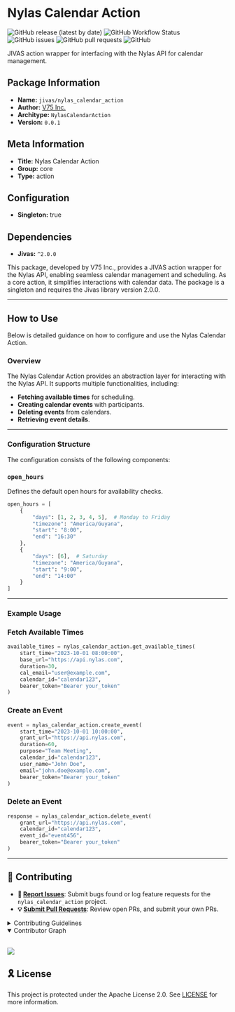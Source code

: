 # Nylas Calendar Action

![GitHub release (latest by date)](https://img.shields.io/github/v/release/TrueSelph/nylas_calendar_action)
![GitHub Workflow Status](https://img.shields.io/github/actions/workflow/status/TrueSelph/nylas_calendar_action/test-action.yaml)
![GitHub issues](https://img.shields.io/github/issues/TrueSelph/nylas_calendar_action)
![GitHub pull requests](https://img.shields.io/github/issues-pr/nylas_calendar_action)
![GitHub](https://img.shields.io/github/license/TrueSelph/nylas_calendar_action)

JIVAS action wrapper for interfacing with the Nylas API for calendar management.

## Package Information

- **Name:** `jivas/nylas_calendar_action`
- **Author:** [V75 Inc.](https://v75inc.com/)
- **Architype:** `NylasCalendarAction`
- **Version:** `0.0.1`

## Meta Information

- **Title:** Nylas Calendar Action
- **Group:** core
- **Type:** action

## Configuration

- **Singleton:** true

## Dependencies

- **Jivas:** `^2.0.0`

This package, developed by V75 Inc., provides a JIVAS action wrapper for the Nylas API, enabling seamless calendar management and scheduling. As a core action, it simplifies interactions with calendar data. The package is a singleton and requires the Jivas library version 2.0.0.

---

## How to Use

Below is detailed guidance on how to configure and use the Nylas Calendar Action.

### Overview

The Nylas Calendar Action provides an abstraction layer for interacting with the Nylas API. It supports multiple functionalities, including:

- **Fetching available times** for scheduling.
- **Creating calendar events** with participants.
- **Deleting events** from calendars.
- **Retrieving event details**.

---

### Configuration Structure

The configuration consists of the following components:

### `open_hours`

Defines the default open hours for availability checks.

```python
open_hours = [
    {
        "days": [1, 2, 3, 4, 5],  # Monday to Friday
        "timezone": "America/Guyana",
        "start": "8:00",
        "end": "16:30"
    },
    {
        "days": [6],  # Saturday
        "timezone": "America/Guyana",
        "start": "9:00",
        "end": "14:00"
    }
]
```

---

### Example Usage

### Fetch Available Times

```python
available_times = nylas_calendar_action.get_available_times(
    start_time="2023-10-01 08:00:00",
    base_url="https://api.nylas.com",
    duration=30,
    cal_email="user@example.com",
    calendar_id="calendar123",
    bearer_token="Bearer your_token"
)
```

### Create an Event

```python
event = nylas_calendar_action.create_event(
    start_time="2023-10-01 10:00:00",
    grant_url="https://api.nylas.com",
    duration=60,
    purpose="Team Meeting",
    calendar_id="calendar123",
    user_name="John Doe",
    email="john.doe@example.com",
    bearer_token="Bearer your_token"
)
```

### Delete an Event

```python
response = nylas_calendar_action.delete_event(
    grant_url="https://api.nylas.com",
    calendar_id="calendar123",
    event_id="event456",
    bearer_token="Bearer your_token"
)
```

---

## 🔰 Contributing

- **🐛 [Report Issues](https://github.com/TrueSelph/nylas_calendar_action/issues)**: Submit bugs found or log feature requests for the `nylas_calendar_action` project.
- **💡 [Submit Pull Requests](https://github.com/TrueSelph/nylas_calendar_action/blob/main/CONTRIBUTING.md)**: Review open PRs, and submit your own PRs.

<details closed>
<summary>Contributing Guidelines</summary>

1. **Fork the Repository**: Start by forking the project repository to your GitHub account.
2. **Clone Locally**: Clone the forked repository to your local machine using a git client.
   ```sh
   git clone https://github.com/TrueSelph/nylas_calendar_action
   ```
3. **Create a New Branch**: Always work on a new branch, giving it a descriptive name.
   ```sh
   git checkout -b new-feature-x
   ```
4. **Make Your Changes**: Develop and test your changes locally.
5. **Commit Your Changes**: Commit with a clear message describing your updates.
   ```sh
   git commit -m 'Implemented new feature x.'
   ```
6. **Push to GitHub**: Push the changes to your forked repository.
   ```sh
   git push origin new-feature-x
   ```
7. **Submit a Pull Request**: Create a PR against the original project repository. Clearly describe the changes and their motivations.
8. **Review**: Once your PR is reviewed and approved, it will be merged into the main branch. Congratulations on your contribution!
</details>

<details open>
<summary>Contributor Graph</summary>
<br>
<p align="left">
    <a href="https://github.com/TrueSelph/nylas_calendar_action/graphs/contributors">
        <img src="https://contrib.rocks/image?repo=TrueSelph/nylas_calendar_action" />
   </a>
</p>
</details>

## 🎗 License

This project is protected under the Apache License 2.0. See [LICENSE](./LICENSE) for more information.